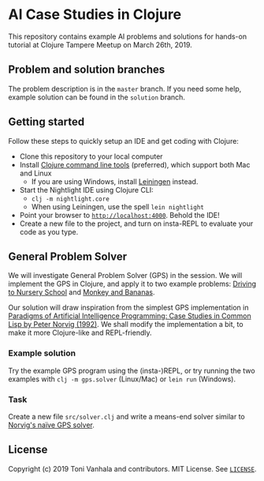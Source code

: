 # AI Case Studies in Clojure

This repository contains example AI problems and solutions for hands-on tutorial at Clojure Tampere Meetup on March 26th, 2019.

## Problem and solution branches

The problem description is in the `master` branch. If you need some help, example solution can be found in the `solution` branch. 

## Getting started

Follow these steps to quickly setup an IDE and get coding with Clojure: 

- Clone this repository to your local computer
- Install [Clojure command line tools](https://clojure.org/guides/getting_started) (preferred), which support both Mac and Linux
  * If you are using Windows, install [Leiningen](https://leiningen.org/) instead.
- Start the Nightlight IDE using Clojure CLI:
  * `clj -m nightlight.core`
  * When using Leiningen, use the spell `lein nightlight`
- Point your browser to [`http://localhost:4000`](http://localhost:4000). Behold the IDE!
- Create a new file to the project, and turn on insta-REPL to evaluate your code as you type. 

## General Problem Solver

We will investigate General Problem Solver (GPS) in the session. We will implement the GPS in Clojure, and apply it to two example problems: [Driving to Nursery School](https://github.com/norvig/paip-lisp/blob/master/docs/chapter4.md#44-stage-4-test) and [Monkey and Bananas](https://github.com/norvig/paip-lisp/blob/master/docs/chapter4.md#412-the-new-domain-problem-monkey-and-bananas). 

Our solution will draw inspiration from the simplest GPS implementation in [Paradigms of Artificial Intelligence Programming: Case Studies in Common Lisp by Peter Norvig (1992)](https://github.com/norvig/paip-lisp). We shall modify the implementation a bit, to make it more Clojure-like and REPL-friendly.

### Example solution

Try the example GPS program using the (insta-)REPL, or try running the two examples with `clj -m gps.solver` (Linux/Mac) or `lein run` (Windows).

### Task

Create a new file `src/solver.clj` and write a means-end solver similar to [Norvig's naïve GPS solver](https://github.com/norvig/paip-lisp/blob/master/docs/chapter4.md#43-stage-3-implementation).

## License

Copyright (c) 2019 Toni Vanhala and contributors. MIT License. See [`LICENSE`](./LICENSE).
